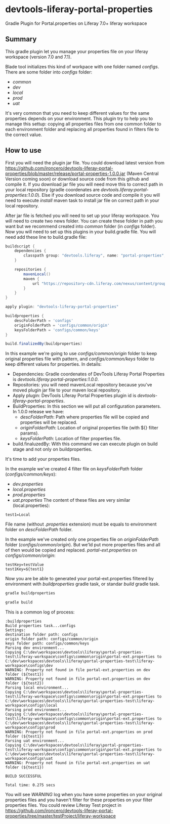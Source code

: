 # devtools-liferay-portal-properties
Gradle Plugin for Portal.properties on Liferay 7.0+ liferay workspace

## Summary
This gradle plugin let you manage your properties file on your liferay workspace (version 7.0 and 7.1).

Blade tool initializes this kind of workpace with one folder named _configs_. There are some folder into _configs_ folder:
* _common_
* _dev_
* _local_
* _prod_
* _uat_

It's very common that you need to keep different values for the same properties depends on your environment. This plugin try to help you to manage this settup: copying all properties files from one common folder to each environment folder and replacing all properties found in filters file to the correct value.

## How to use
First you will need the plugin jar file. You could download latest version from https://github.com/ironcero/devtools-liferay-portal-properties/blob/master/release/portal-properties-1.0.0.jar (Maven Central Version coming soon) or download source code from this github and compile it.
If you download jar file you will need move this to correct path in your local repository (gradle coordenates are _devtools.liferay:portal-properties:1.0.0_). Else if you download source code and compile it you will need to execute _install_ maven task to install jar file on correct path in your local repository.

After jar file is fetched you will need to set up your liferay workspace. You will need to create two news folder. You can create these folder in path you want but we recommend created into _common_ folder (in _configs_ folder).
Now you will need to set up this plugins in your build.gradle file. You will need add these line to build.gradle file:
```gradle
buildscript {
    dependencies {
        classpath group: "devtools.liferay", name: "portal-properties", version: "1.0.0"
    }

    repositories {
		mavenLocal()
		maven {
			url "https://repository-cdn.liferay.com/nexus/content/groups/public"
		}
	}
}

apply plugin: "devtools-liferay-portal-properties"

buildproperties {
    descFolderPath = 'configs'
    originFolderPath = 'configs/common/origin'
    keysFolderPath = 'configs/common/keys'
}

build.finalizedBy(buildproperties)
```
In this example we're going to use _configs/common/origin_ folder to keep original properties file with pattern, and _configs/common/keys_ folder to keep different values for properties.
In details:
* Dependencies: Gradle coordenates of DevTools Liferay Portal Properties is _devtools.liferay:portal-properties:1.0.0_.
* Repositories: you will need mavenLocal repository because you've moved plugin jar file to your maven local repository.
* Apply plugin: DevTools Liferay Portal Properties plugin id is _devtools-liferay-portal-properties_.
* BuildProperties: In this section we will put all configuration parameters. In 1.0.0 release we have:
  * _descFolderPath_: Path where properties file will be copied and properties will be replaced.
  * _originFolderPath_: Location of original properties file (with ${} filter params).
  * _keysFolderPath_: Location of filter properties file.
* build.finaluzedBy: With this command we can execute plugin on build stage and not only on buildproperties.

It's time to add your properties files. 

In the example we've created 4 filter file on _keysFolderPath_ folder (_configs/common/keys_):
* _dev.properties_
* _local.properties_
* _prod.properties_
* _uat.properties_
The content of these files are very similar (local.properties):
```local.properties
test1=Local
```
File name (without _.properties_ extension) must be equals to environment folder on _descFolderPath_ folder.

In the example we've created only one properties file on _originFolderPath_ folder (_configs/common/origin_). But we'ld put more properties files and all of then would be copied and replaced.
_portal-ext.properties_ on _configs/common/origin_:
```portal-ext.properties
testKey=testValue
test1Key=${test1}
```

Now you are be able to generated your portal-ext.properties filtered by environment with _buildproperties_ gradle task, or standar _build_ gradle task.
```bash
gradle buildproperties
```
```bash
gradle build
```

This is a common log of process:
```log
:buildproperties
Build properties task...configs
Settings: 
destination folder path: configs
origin folder path: configs/common/origin
keys folder path: configs/common/keys
Parsing dev environment...
Copying C:\dev\workspaces\devtools\liferay\portal-properties-test\liferay-workspace\configs\common\origin\portal-ext.properties to C:\dev\workspaces\devtools\liferay\portal-properties-test\liferay-workspace\configs\dev
WARNING: Property not found in file portal-ext.properties on dev folder (${test1})
WARNING: Property not found in file portal-ext.properties on dev folder (${test2})
Parsing local environment...
Copying C:\dev\workspaces\devtools\liferay\portal-properties-test\liferay-workspace\configs\common\origin\portal-ext.properties to C:\dev\workspaces\devtools\liferay\portal-properties-test\liferay-workspace\configs\local
Parsing prod environment...
Copying C:\dev\workspaces\devtools\liferay\portal-properties-test\liferay-workspace\configs\common\origin\portal-ext.properties to C:\dev\workspaces\devtools\liferay\portal-properties-test\liferay-workspace\configs\prod
WARNING: Property not found in file portal-ext.properties on prod folder (${test1})
Parsing uat environment...
Copying C:\dev\workspaces\devtools\liferay\portal-properties-test\liferay-workspace\configs\common\origin\portal-ext.properties to C:\dev\workspaces\devtools\liferay\portal-properties-test\liferay-workspace\configs\uat
WARNING: Property not found in file portal-ext.properties on uat folder (${test1})

BUILD SUCCESSFUL

Total time: 0.275 secs
```

You will see _WARNING_ log when you have some properties on your original properties files and you haven't filter for these properties on your filter properties files.
You could review Liferay Test project in https://github.com/ironcero/devtools-liferay-portal-properties/tree/master/testProject/liferay-workspace
